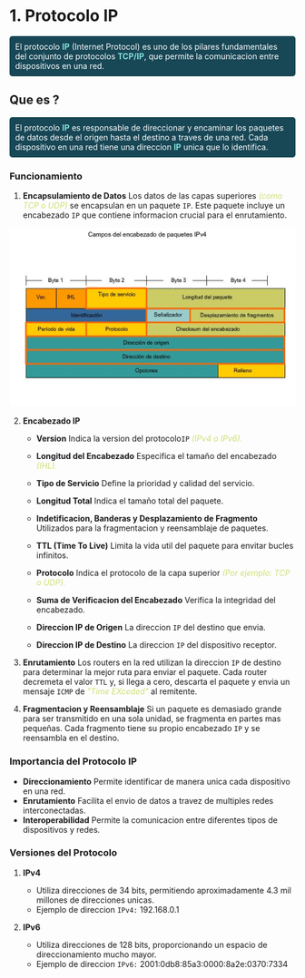 # 1. Protocolo IP

<p  style="background-color:#184756; padding:10px; border-radius: 5px ; color:white " >El protocolo <strong style="color:#84E4DD;">IP</strong> (Internet Protocol)</i> es uno de los pilares fundamentales del conjunto de protocolos <strong style="color:#84E4DD;">TCP/IP</strong>, que permite la comunicacion entre dispositivos en una red.</p>

## Que es ?

<p  style="background-color:#184756; padding:10px; border-radius: 5px ; color:white " >El protocolo <strong style="color:#84E4DD;">IP</strong> es responsable de direccionar y encaminar los paquetes de datos desde el origen hasta el destino a traves de una red. Cada dispositivo en una red tiene una direccion <strong style="color:#84E4DD;">IP</strong> unica que lo identifica.
</p>

### Funcionamiento

1. **Encapsulamiento de Datos** Los datos de las capas superiores <i style="color:#CFDE74">(como TCP o UDP) </i>se encapsulan en un paquete `IP`. Este paquete incluye un encabezado `IP`  que contiene informacion crucial para el enrutamiento.

![dibujo8](vx_images/408353581376643.jpg)

2. **Encabezado IP**

    * **Version** Indica la version del protocolo`IP` <i style="color:#CFDE74">(IPv4 o IPv6).</i>
    
    * **Longitud del Encabezado** Especifica el tamaño del encabezado<i style="color:#CFDE74"> (IHL).</i>
    
    * **Tipo de Servicio** Define la prioridad y calidad del servicio.
    
    * **Longitud Total** Indica el tamaño total del paquete.
    
    * **Indetificacion, Banderas y Desplazamiento de Fragmento** Utilizados para la fragmentacion y reensamblaje de paquetes. 
    
    * **TTL (Time To Live)** Limita la vida util del paquete para envitar bucles infinitos.
    
    * **Protocolo** Indica el protocolo de la capa superior <i style="color:#CFDE74">(Por ejemplo: TCP o UDP).</i>
    
    * **Suma de Verificacion del Encabezado** Verifica la integridad del encabezado.
    
    * **Direccion IP de Origen** La direccion `IP` del destino que envia.
    
    * **Direccion IP de Destino** La direccion `IP` del dispositivo receptor.
  
3. **Enrutamiento**  Los routers en la red utilizan la direccion `IP` de destino para determinar la mejor ruta para enviar el paquete. Cada router decremeta el valor `TTL` y, si llega a cero, descarta el paquete y envia un mensaje `ICMP` de <i style="color:#CFDE74">"Time EXceded"</i> al remitente.

4. **Fragmentacion y Reensamblaje** Si un paquete es demasiado grande para ser transmitido en una sola unidad, se fragmenta en partes mas pequeñas. Cada fragmento tiene su propio encabezado `IP` y se reensambla en el destino.

### Importancia del Protocolo IP

* **Direccionamiento** Permite identificar de manera unica cada dispositivo en una red.
* **Enrutamiento** Facilita el envio de datos a travez de multiples redes interconectadas.
* **Interoperabilidad** Permite la comunicacion entre diferentes tipos de dispositivos y redes.

### Versiones del Protocolo

1. **IPv4** 
    
    * Utiliza direcciones de 34 bits, permitiendo aproximadamente 4.3 mil millones de direcciones unicas.
    * Ejemplo de direccion `IPv4:` 192.168.0.1
   
2. **IPv6**
    
    * Utiliza direcciones de 128 bits, proporcionando un espacio de direccionamiento mucho mayor.
    * Ejemplo de direccion `IPv6:` 2001:0db8:85a3:0000:8a2e:0370:7334
   